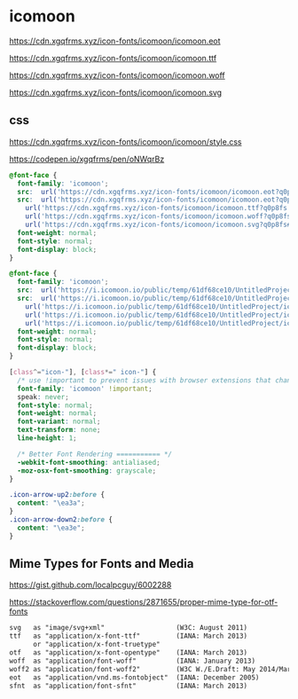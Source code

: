 # icomoon


https://cdn.xgqfrms.xyz/icon-fonts/icomoon/icomoon.eot

https://cdn.xgqfrms.xyz/icon-fonts/icomoon/icomoon.ttf

https://cdn.xgqfrms.xyz/icon-fonts/icomoon/icomoon.woff

https://cdn.xgqfrms.xyz/icon-fonts/icomoon/icomoon.svg

## css

https://cdn.xgqfrms.xyz/icon-fonts/icomoon/icomoon/style.css

https://codepen.io/xgqfrms/pen/oNWqrBz


```css
@font-face {
  font-family: 'icomoon';
  src:  url('https://cdn.xgqfrms.xyz/icon-fonts/icomoon/icomoon.eot?q0p8fs');
  src:  url('https://cdn.xgqfrms.xyz/icon-fonts/icomoon/icomoon.eot?q0p8fs#iefix') format('embedded-opentype'),
    url('https://cdn.xgqfrms.xyz/icon-fonts/icomoon/icomoon.ttf?q0p8fs') format('truetype'),
    url('https://cdn.xgqfrms.xyz/icon-fonts/icomoon/icomoon.woff?q0p8fs') format('woff'),
    url('https://cdn.xgqfrms.xyz/icon-fonts/icomoon/icomoon.svg?q0p8fs#icomoon') format('svg');
  font-weight: normal;
  font-style: normal;
  font-display: block;
}

```


```css
@font-face {
  font-family: 'icomoon';
  src:  url('https://i.icomoon.io/public/temp/61df68ce10/UntitledProject/icomoon.eot?q0p8fs');
  src:  url('https://i.icomoon.io/public/temp/61df68ce10/UntitledProject/icomoon.eot?q0p8fs#iefix') format('embedded-opentype'),
    url('https://i.icomoon.io/public/temp/61df68ce10/UntitledProject/icomoon.ttf?q0p8fs') format('truetype'),
    url('https://i.icomoon.io/public/temp/61df68ce10/UntitledProject/icomoon.woff?q0p8fs') format('woff'),
    url('https://i.icomoon.io/public/temp/61df68ce10/UntitledProject/icomoon.svg?q0p8fs#icomoon') format('svg');
  font-weight: normal;
  font-style: normal;
  font-display: block;
}

[class^="icon-"], [class*=" icon-"] {
  /* use !important to prevent issues with browser extensions that change fonts */
  font-family: 'icomoon' !important;
  speak: never;
  font-style: normal;
  font-weight: normal;
  font-variant: normal;
  text-transform: none;
  line-height: 1;

  /* Better Font Rendering =========== */
  -webkit-font-smoothing: antialiased;
  -moz-osx-font-smoothing: grayscale;
}

.icon-arrow-up2:before {
  content: "\ea3a";
}
.icon-arrow-down2:before {
  content: "\ea3e";
}

```



## Mime Types for Fonts and Media


https://gist.github.com/localpcguy/6002288

https://stackoverflow.com/questions/2871655/proper-mime-type-for-otf-fonts

```md
svg   as "image/svg+xml"                  (W3C: August 2011)
ttf   as "application/x-font-ttf"         (IANA: March 2013)
      or "application/x-font-truetype"
otf   as "application/x-font-opentype"    (IANA: March 2013)
woff  as "application/font-woff"          (IANA: January 2013)
woff2 as "application/font-woff2"         (W3C W./E.Draft: May 2014/March 2016)
eot   as "application/vnd.ms-fontobject"  (IANA: December 2005)
sfnt  as "application/font-sfnt"          (IANA: March 2013) 

```



